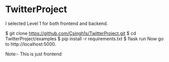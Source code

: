 # TwitterProject
I selected Level 1 for both frontend and backend.


$ git clone https://github.com/Csingh1s/TwitterProject.git
$ cd TwitterProject/examples
$ pip install -r requirements.txt
$ flask run
Now go to http://localhost:5000.

Note:- This is just frontend
